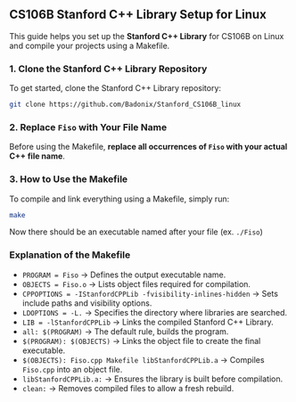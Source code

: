 ## CS106B Stanford C++ Library Setup for Linux

This guide helps you set up the **Stanford C++ Library** for CS106B on Linux and compile your projects using a Makefile.

### 1. Clone the Stanford C++ Library Repository
To get started, clone the Stanford C++ Library repository:
```sh
git clone https://github.com/Badonix/Stanford_CS106B_linux
```

### 2. Replace `Fiso` with Your File Name
Before using the Makefile, **replace all occurrences of `Fiso` with your actual C++ file name**.

### 3. How to Use the Makefile
To compile and link everything using a Makefile, simply run:
```sh
make
```
Now there should be an executable named after your file (ex. `./Fiso`)

### Explanation of the Makefile
- `PROGRAM = Fiso` → Defines the output executable name.
- `OBJECTS = Fiso.o` → Lists object files required for compilation.
- `CPPOPTIONS = -IStanfordCPPLib -fvisibility-inlines-hidden` → Sets include paths and visibility options.
- `LDOPTIONS = -L.` → Specifies the directory where libraries are searched.
- `LIB = -lStanfordCPPLib` → Links the compiled Stanford C++ Library.
- `all: $(PROGRAM)` → The default rule, builds the program.
- `$(PROGRAM): $(OBJECTS)` → Links the object file to create the final executable.
- `$(OBJECTS): Fiso.cpp Makefile libStanfordCPPLib.a` → Compiles `Fiso.cpp` into an object file.
- `libStanfordCPPLib.a:` → Ensures the library is built before compilation.
- `clean:` → Removes compiled files to allow a fresh rebuild.

